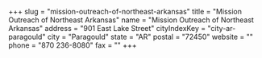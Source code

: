 +++
slug = "mission-outreach-of-northeast-arkansas"
title = "Mission Outreach of Northeast Arkansas"
name = "Mission Outreach of Northeast Arkansas"
address = "901 East Lake Street"
cityIndexKey = "city-ar-paragould"
city = "Paragould"
state = "AR"
postal = "72450"
website = ""
phone = "870 236-8080"
fax = ""
+++
